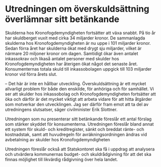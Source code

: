 # Utredningen om överskuldsättning överlämnar sitt betänkande

Skulderna hos Kronofogdemyndigheten fortsätter att växa snabbt. På tio år har skuldberget vuxit med cirka 34 miljarder kronor. De sammanlagda skulderna hos Kronofogdemyndigheten är nu uppe i 101 miljarder kronor. Sedan förra året har skulderna ökat med drygt sju miljarder, vilket är närmare 20 miljoner kronor om dagen. Samtidigt ökar även antalet inkassokrav och likaså antalet personer med skulder hos Kronofogdemyndigheten har återigen ökat något det senaste året. Konsumenternas totala skuld till inkassobolagen uppgick till 103 miljarder kronor vid förra årets slut.

– Det här är inte en hållbar utveckling. Överskuldsättning är ett mycket allvarligt problem för både den enskilde, för anhöriga och för samhället. Vi ser att skulder hos inkassobolag och Kronofogdemyndigheten fortsätter att öka och därför är det mycket viktigt att arbeta vidare för att hitta åtgärder som motverkar den utvecklingen. Jag ser därför fram emot att ta del av utredningens slutsatser, säger civilminister Erik Slottner.

Utredningen som nu presenterar sitt betänkande föreslår ett antal förslag som stärker skyddet för konsumenterna. Utredningen föreslår bland annat ett system för skuld\- och kreditregister, sänkt och breddat ränte\- och kostnadstak, samt att huvudregeln för avräkningsordningen ändras vid avbetalning av skulder hos Kronofogdemyndigheten

Utredningen föreslår också att Statskontoret ska få i uppdrag att analysera och utvärdera kommunernas budget\- och skuldrådgivning för att det ska finnas möjlighet till likvärdig rådgivning över hela landet.
